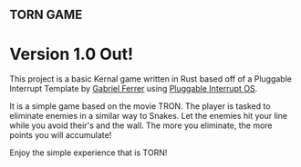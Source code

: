 ## TORN GAME

# Version 1.0 Out!

This project is a basic Kernal game written in Rust based off of a Pluggable Interrupt Template
by [Gabriel Ferrer](https://github.com/gjf2a/demo_game) using [Pluggable Interrupt OS](https://crates.io/crates/pluggable_interrupt_os).

It is a simple game based on the movie TRON. The player is tasked to eliminate enemies in a similar way
to Snakes. Let the enemies hit your line while you avoid their's and the wall. The more you eliminate,
the more points you will accumulate!

Enjoy the simple experience that is TORN!


